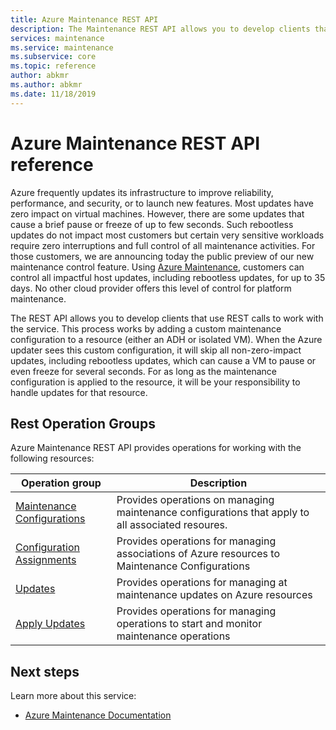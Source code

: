 ```yaml
---
title: Azure Maintenance REST API 
description: The Maintenance REST API allows you to develop clients that use REST calls to work with the service. This process works by adding a custom maintenance configuration to a resource (either an ADH or isolated VM). When the Azure updater sees this custom configuration, it will skip all non-zero-impact updates, including rebootless updates, which can cause a VM to pause or even freeze for several seconds. For as long as the maintenance configuration is applied to the resource, it will be your responsibility to handle updates for that resource. 
services: maintenance
ms.service: maintenance
ms.subservice: core
ms.topic: reference
author: abkmr
ms.author: abkmr
ms.date: 11/18/2019
---
```


# Azure Maintenance REST API reference
Azure frequently updates its infrastructure to improve reliability, performance, and security, or to launch new features. Most updates have zero impact on virtual machines. However, there are some updates that cause a brief pause or freeze of up to few seconds. Such rebootless updates do not impact most customers but certain very sensitive workloads require zero interruptions and full control of all maintenance activities. For those customers, we are announcing today the public  preview of our new maintenance control feature. Using [Azure Maintenance](https://docs.microsoft.com/azure/maintenance/), customers can control all impactful host updates, including rebootless updates, for up to 35 days.  No other cloud provider offers this level of control for platform maintenance. 

The REST API allows you to develop clients that use REST calls to work with the service. This process works by adding a custom maintenance configuration to a resource (either an ADH or isolated VM). When the Azure updater sees this custom configuration, it will skip all non-zero-impact updates, including rebootless updates, which can cause a VM to pause or even freeze for several seconds. For as long as the maintenance configuration is applied to the resource, it will be your responsibility to handle updates for that resource. 

## Rest Operation Groups

Azure Maintenance REST API provides operations for working with the following resources:

| Operation group | Description                                                        |
|-----------------|--------------------------------------------------------------------|
| [Maintenance Configurations](https://docs.microsoft.com/rest/api/maintenance/maintenanceconfigurations) | Provides operations on managing maintenance configurations that apply to all associated resoures.|
| [Configuration Assignments](https://docs.microsoft.com/rest/api/maintenance/configurationassignments) | Provides operations for managing associations of Azure resources to Maintenance Configurations |
| [Updates](https://docs.microsoft.com/rest/api/maintenance/applyupdates) | Provides operations for managing at maintenance updates on Azure resources |
| [Apply Updates](https://docs.microsoft.com/rest/api/maintenance/maintenanceconfigurations) | Provides operations for managing operations to start and monitor maintenance operations |

## Next steps

Learn more about this service:
* [Azure Maintenance Documentation](https://docs.microsoft.com/azure/maintenance/)



